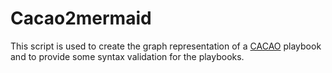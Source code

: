 # Cacao2mermaid

This script is used to create the graph representation of a [CACAO](https://www.oasis-open.org/committees/tc_home.php?wg_abbrev=cacao) playbook and to provide some syntax validation for the playbooks.
